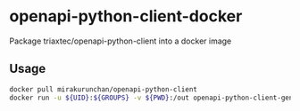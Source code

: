 # openapi-python-client-docker

Package triaxtec/openapi-python-client into a docker image

## Usage

```bash
docker pull mirakurunchan/openapi-python-client
docker run -u ${UID}:${GROUPS} -v ${PWD}:/out openapi-python-client-gen
```
